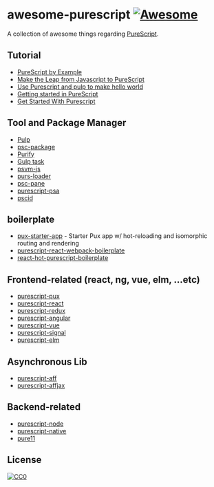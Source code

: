 # awesome-purescript [![Awesome](https://cdn.rawgit.com/sindresorhus/awesome/d7305f38d29fed78fa85652e3a63e154dd8e8829/media/badge.svg)](https://github.com/sindresorhus/awesome)

A collection of awesome things regarding [PureScript](http://purescript.com).  

## Tutorial
- [PureScript by Example](https://leanpub.com/purescript/read)
- [Make the Leap from Javascript to PureScript](https://github.com/adkelley/javascript-to-purescript)
- [Use Purescript and pulp to make hello world](https://egghead.io/lessons/purescript-use-purescript-and-pulp-to-make-hello-world)
- [Getting started in PureScript](https://pierrebeaucamp.surge.sh/post/Getting%20started%20in%20PureScript%20(Part%201)/)
- [Get Started With Purescript](https://outwatch.github.io/getting-started-purescript)

## Tool and Package Manager
- [Pulp](https://github.com/bodil/pulp)
- [psc-package](https://github.com/purescript/psc-package)
- [Purify](https://github.com/chrisdone/purify)
- [Gulp task](https://github.com/purescript-contrib/gulp-purescript)
- [psvm-js](https://github.com/ThomasCrvsr/psvm-js)
- [purs-loader](https://github.com/ethul/purs-loader/)
- [psc-pane](https://github.com/anttih/psc-pane)
- [purescript-psa](https://github.com/natefaubion/purescript-psa)
- [pscid](https://github.com/kRITZCREEK/pscid)

## boilerplate
- [pux-starter-app](https://github.com/alexmingoia/pux-starter-app) - Starter Pux app w/ hot-reloading and isomorphic routing and rendering
- [purescript-react-webpack-boilerplate](https://github.com/jasonzoladz/purescript-react-webpack-boilerplate)
- [react-hot-purescript-boilerplate](https://github.com/nfjinjing/react-hot-purescript-boilerplate)

## Frontend-related (react, ng, vue, elm, ...etc)
- [purescript-pux](https://www.purescript-pux.org)
- [purescript-react](https://github.com/purescript-contrib/purescript-react)
- [purescript-redux](https://github.com/brakmic/purescript-redux)
- [purescript-angular](https://github.com/ethul/purescript-angular)
- [purescript-vue](https://github.com/ruicc/purescript-vue)
- [purescript-signal](https://github.com/bodil/purescript-signal)
- [purescript-elm](https://github.com/rgrempel/purescript-elm)

## Asynchronous Lib
- [purescript-aff](https://github.com/slamdata/purescript-aff)
- [purescript-affjax](https://github.com/slamdata/purescript-aff)

## Backend-related
- [purescript-node](https://github.com/purescript-node)
- [purescript-native](https://github.com/andyarvanitis/purescript-native)
- [pure11](https://github.com/pure11/pure11)

## License
[![CC0](http://i.creativecommons.org/p/zero/1.0/88x31.png)](http://creativecommons.org/publicdomain/zero/1.0/)
